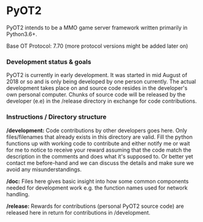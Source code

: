# PyOT2
PyOT2 intends to be a MMO game server framework written primarily in Python3.6+.

Base OT Protocol: 7.70 (more protocol versions might be added later on)

### Development status & goals
PyOT2 is currently in early development.
It was started in mid August of 2018 or so and is only being developed by one person currently.
The actual development takes place on and source code resides in the developer's own personal computer.
Chunks of source code will be released by the developer (e.e) in the /release directory in exchange for code contributions.

### Instructions / Directory structure
**/development:**
Code contributions by other developers goes here.
Only files/filenames that already exists in this directory are valid.
Fill the python functions up with working code to contribute and either notify me or wait for me to notice to receive your reward assuming that the code match the description in the comments and does what it's supposed to.
Or better yet contact me before-hand and we can discuss the details and make sure we avoid any misunderstandings.

**/doc:**
Files here gives basic insight into how some common components needed for development work e.g. the function names used for network handling.

**/release:**
Rewards for contributions (personal PyOT2 source code) are released here in return for contributions in /development.

